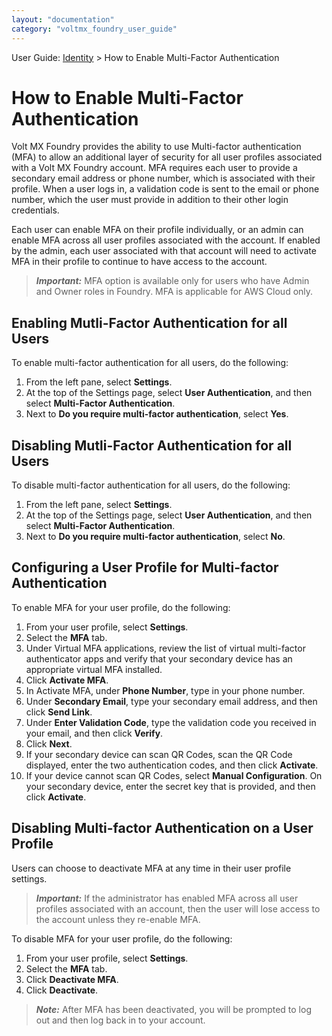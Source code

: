 ```yaml
---
layout: "documentation"
category: "voltmx_foundry_user_guide"
---
```

                              

User Guide: [Identity](Identity.html) > How to Enable Multi-Factor Authentication

How to Enable Multi-Factor Authentication
=========================================

Volt MX  Foundry provides the ability to use Multi-factor authentication (MFA) to allow an additional layer of security for all user profiles associated with a Volt MX Foundry account. MFA requires each user to provide a secondary email address or phone number, which is associated with their profile. When a user logs in, a validation code is sent to the email or phone number, which the user must provide in addition to their other login credentials.

Each user can enable MFA on their profile individually, or an admin can enable MFA across all user profiles associated with the account. If enabled by the admin, each user associated with that account will need to activate MFA in their profile to continue to have access to the account.

> **_Important:_** MFA option is available only for users who have Admin and Owner roles in Foundry. MFA is applicable for AWS Cloud only.

Enabling Mutli-Factor Authentication for all Users
--------------------------------------------------

To enable multi-factor authentication for all users, do the following:

1.  From the left pane, select **Settings**.
2.  At the top of the Settings page, select **User Authentication**, and then select **Multi-Factor Authentication**.
3.  Next to **Do you require multi-factor authentication**, select **Yes**.

Disabling Mutli-Factor Authentication for all Users
---------------------------------------------------

To disable multi-factor authentication for all users, do the following:

1.  From the left pane, select **Settings**.
2.  At the top of the Settings page, select **User Authentication**, and then select **Multi-Factor Authentication**.
3.  Next to **Do you require multi-factor authentication**, select **No**.

Configuring a User Profile for Multi-factor Authentication
----------------------------------------------------------

To enable MFA for your user profile, do the following:

1.  From your user profile, select **Settings**.
2.  Select the **MFA** tab.
3.  Under Virtual MFA applications, review the list of virtual multi-factor authenticator apps and verify that your secondary device has an appropriate virtual MFA installed.
4.  Click **Activate MFA**.
5.  In Activate MFA, under **Phone Number**, type in your phone number.
6.  Under **Secondary Email**, type your secondary email address, and then click **Send Link**.
7.  Under **Enter Validation Code**, type the validation code you received in your email, and then click **Verify**.
8.  Click **Next**.
9.  If your secondary device can scan QR Codes, scan the QR Code displayed, enter the two authentication codes, and then click **Activate**.
10.  If your device cannot scan QR Codes, select **Manual Configuration**. On your secondary device, enter the secret key that is provided, and then click **Activate**.

Disabling Multi-factor Authentication on a User Profile
-------------------------------------------------------

Users can choose to deactivate MFA at any time in their user profile settings.

> **_Important:_** If the administrator has enabled MFA across all user profiles associated with an account, then the user will lose access to the account unless they re-enable MFA.

To disable MFA for your user profile, do the following:

1.  From your user profile, select **Settings**.
2.  Select the **MFA** tab.
3.  Click **Deactivate MFA**.
4.  Click **Deactivate**.

> **_Note:_** After MFA has been deactivated, you will be prompted to log out and then log back in to your account.
